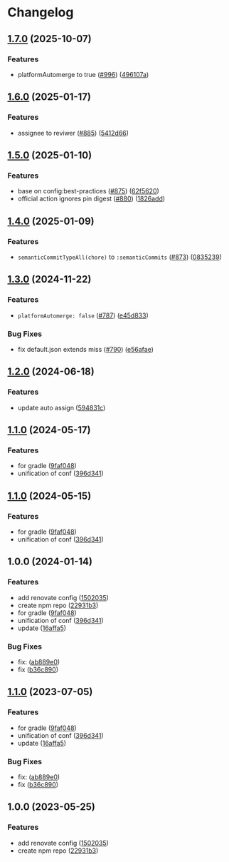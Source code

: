 # Changelog

## [1.7.0](https://github.com/shiron-dev/renovate-config/compare/v1.6.0...v1.7.0) (2025-10-07)


### Features

* platformAutomerge to true ([#996](https://github.com/shiron-dev/renovate-config/issues/996)) ([496107a](https://github.com/shiron-dev/renovate-config/commit/496107a380dfc8bcde5383c4d88ccd16a1480452))

## [1.6.0](https://github.com/shiron-dev/renovate-config/compare/v1.5.0...v1.6.0) (2025-01-17)


### Features

* assignee to reviwer ([#885](https://github.com/shiron-dev/renovate-config/issues/885)) ([5412d66](https://github.com/shiron-dev/renovate-config/commit/5412d66f6226d76f7adca4c324b4ad2b362f9bc8))

## [1.5.0](https://github.com/shiron-dev/renovate-config/compare/v1.4.0...v1.5.0) (2025-01-10)


### Features

* base on config:best-practices ([#875](https://github.com/shiron-dev/renovate-config/issues/875)) ([62f5620](https://github.com/shiron-dev/renovate-config/commit/62f5620e5971e7f90e5f8d3a4b65c8c02f4f9d7b))
* official action ignores pin digest ([#880](https://github.com/shiron-dev/renovate-config/issues/880)) ([1826add](https://github.com/shiron-dev/renovate-config/commit/1826addc0c2ff7cc53b2f21c6875eb977f634773))

## [1.4.0](https://github.com/shiron-dev/renovate-config/compare/v1.3.0...v1.4.0) (2025-01-09)


### Features

* `semanticCommitTypeAll(chore)` to `:semanticCommits` ([#873](https://github.com/shiron-dev/renovate-config/issues/873)) ([0835239](https://github.com/shiron-dev/renovate-config/commit/0835239dcc5e118db9b390720a13319f0bec66d0))

## [1.3.0](https://github.com/shiron-dev/renovate-config/compare/v1.2.0...v1.3.0) (2024-11-22)


### Features

* `platformAutomerge: false` ([#787](https://github.com/shiron-dev/renovate-config/issues/787)) ([e45d833](https://github.com/shiron-dev/renovate-config/commit/e45d833d12187777c1d8f9c9d5ba02ff546cbd69))


### Bug Fixes

* fix default.json extends miss ([#790](https://github.com/shiron-dev/renovate-config/issues/790)) ([e56afae](https://github.com/shiron-dev/renovate-config/commit/e56afae81a27122efe12ad8ceeed65caf97414ca))

## [1.2.0](https://github.com/shiron-dev/renovate-config/compare/v1.1.0...v1.2.0) (2024-06-18)


### Features

* update auto assign ([594831c](https://github.com/shiron-dev/renovate-config/commit/594831c334bce1280d084d9eaee4882d61cb20ad))

## [1.1.0](https://github.com/shiron-dev/renovate-config/compare/v1.0.0...v1.1.0) (2024-05-17)


### Features

* for gradle ([9faf048](https://github.com/shiron-dev/renovate-config/commit/9faf0482fd3d43d291f14ee65ece9f67156c0bf6))
* unification of conf ([396d341](https://github.com/shiron-dev/renovate-config/commit/396d34181ac1fd21609dcc25652eb6df4a2b6f09))

## [1.1.0](https://github.com/shiron-dev/renovate-config/compare/v1.0.0...v1.1.0) (2024-05-15)


### Features

* for gradle ([9faf048](https://github.com/shiron-dev/renovate-config/commit/9faf0482fd3d43d291f14ee65ece9f67156c0bf6))
* unification of conf ([396d341](https://github.com/shiron-dev/renovate-config/commit/396d34181ac1fd21609dcc25652eb6df4a2b6f09))

## 1.0.0 (2024-01-14)


### Features

* add renovate config ([1502035](https://github.com/shiron-dev/renovate-config/commit/15020354b791314785cf1dd8fe6a6e7fda520c10))
* create npm repo ([22931b3](https://github.com/shiron-dev/renovate-config/commit/22931b39f0a94802103a1cb878a7f71035169b95))
* for gradle ([9faf048](https://github.com/shiron-dev/renovate-config/commit/9faf0482fd3d43d291f14ee65ece9f67156c0bf6))
* unification of conf ([396d341](https://github.com/shiron-dev/renovate-config/commit/396d34181ac1fd21609dcc25652eb6df4a2b6f09))
* update ([16affa5](https://github.com/shiron-dev/renovate-config/commit/16affa5bc239acf7ab2a9743cc38a4af665d3fca))


### Bug Fixes

* fix:  ([ab889e0](https://github.com/shiron-dev/renovate-config/commit/ab889e01865832b98f485dc8db12a6bc68752b96))
* fix ([b36c890](https://github.com/shiron-dev/renovate-config/commit/b36c8909e7f146089aa424d64344ff0bac0e08f4))

## [1.1.0](https://github.com/shiron4710/renovate-config/compare/v1.0.0...v1.1.0) (2023-07-05)


### Features

* for gradle ([9faf048](https://github.com/shiron4710/renovate-config/commit/9faf0482fd3d43d291f14ee65ece9f67156c0bf6))
* unification of conf ([396d341](https://github.com/shiron4710/renovate-config/commit/396d34181ac1fd21609dcc25652eb6df4a2b6f09))
* update ([16affa5](https://github.com/shiron4710/renovate-config/commit/16affa5bc239acf7ab2a9743cc38a4af665d3fca))


### Bug Fixes

* fix:  ([ab889e0](https://github.com/shiron4710/renovate-config/commit/ab889e01865832b98f485dc8db12a6bc68752b96))
* fix ([b36c890](https://github.com/shiron4710/renovate-config/commit/b36c8909e7f146089aa424d64344ff0bac0e08f4))

## 1.0.0 (2023-05-25)


### Features

* add renovate config ([1502035](https://github.com/shiron4710/renovate-config/commit/15020354b791314785cf1dd8fe6a6e7fda520c10))
* create npm repo ([22931b3](https://github.com/shiron4710/renovate-config/commit/22931b39f0a94802103a1cb878a7f71035169b95))

